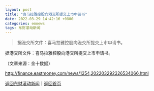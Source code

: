 ```yaml
---
layout: post
title: "喜马拉雅控股向港交所提交上市申请书"
date: 2022-03-29 14:42:16 +0800
categories: emnews
tags: 东财滚动新闻
---
```

> 据港交所文件：喜马拉雅控股向港交所提交上市申请书。

<p>据港交所文件：喜马拉雅控股向港交所提交上市申请书。</p><p class="em_media">（文章来源：金十数据）</p>

<http://finance.eastmoney.com/news/1354,202203292326534066.html>

[返回东财滚动新闻](//finews.withounder.com/emnews/)｜[返回首页](//finews.withounder.com/)